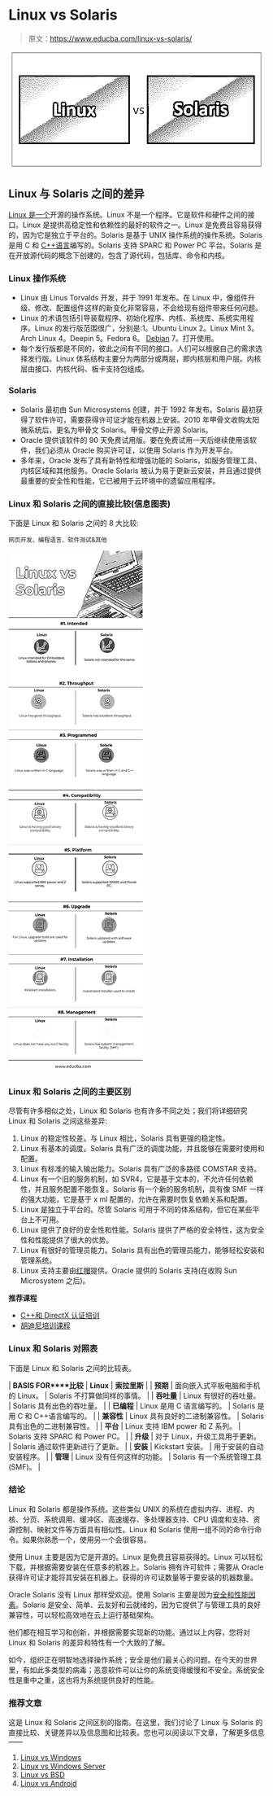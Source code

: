 # Linux vs Solaris

> 原文：<https://www.educba.com/linux-vs-solaris/>

![Linux vs Solaris](img/c5c001a5e1cda8f29513bc44f2a872f5.png)



## Linux 与 Solaris 之间的差异

[Linux 是一个](https://www.educba.com/what-is-linux/)开源的操作系统。Linux 不是一个程序。它是软件和硬件之间的接口。Linux 是提供高稳定性和依赖性的最好的软件之一。Linux 是免费且容易获得的，因为它是独立于平台的。Solaris 是基于 UNIX 操作系统的操作系统。Solaris 是用 C 和 [C++语言](https://www.educba.com/c-programming-language-basics/)编写的。Solaris 支持 SPARC 和 Power PC 平台。Solaris 是在开放源代码的概念下创建的，包含了源代码，包括库、命令和内核。

### Linux 操作系统

*   Linux 由 Linus Torvalds 开发，并于 1991 年发布。在 Linux 中，像组件升级、修改、配置组件这样的新变化非常容易，不会给现有组件带来任何问题。
*   Linux 的术语包括引导装载程序、初始化程序、内核、系统库、系统实用程序。Linux 的发行版范围很广，分别是:1。Ubuntu Linux 2。Linux Mint 3。Arch Linux 4。Deepin 5。Fedora 6。 [Debian](https://www.educba.com/what-is-debian/) 7。打开使用。
*   每个发行版都是不同的，彼此之间有不同的接口。人们可以根据自己的需求选择发行版。Linux 体系结构主要分为两部分或两层，即内核层和用户层。内核层由接口、内核代码、板卡支持包组成。

### Solaris

*   Solaris 最初由 Sun Microsystems 创建，并于 1992 年发布。Solaris 最初获得了软件许可，需要获得许可证才能在机器上安装。2010 年甲骨文收购太阳微系统后，更名为甲骨文 Solaris。甲骨文停止开源 Solaris。
*   Oracle 提供该软件的 90 天免费试用版。要在免费试用一天后继续使用该软件，我们必须从 Oracle 购买许可证，以使用 Solaris 作为开发平台。
*   多年来，Oracle 发布了具有新特性和增强功能的 Solaris，如服务管理工具、内核区域和其他服务。Oracle Solaris 被认为易于更新云安装，并且通过提供最重要的安全性和性能，它已被用于云环境中的遗留应用程序。

### Linux 和 Solaris 之间的直接比较(信息图表)

下面是 Linux 和 Solaris 之间的 8 大比较:

<small>网页开发、编程语言、软件测试&其他</small>

![Linux vs Solaris Infographics](img/ff73c68a73d7eeb9de0e3ea4c19683ae.png)



### Linux 和 Solaris 之间的主要区别

尽管有许多相似之处，Linux 和 Solaris 也有许多不同之处；我们将详细研究 Linux 和 Solaris 之间这些差异:

1.  Linux 的稳定性较差。与 Linux 相比，Solaris 具有更强的稳定性。
2.  Linux 有基本的调度。Solaris 具有广泛的调度功能，并且能够在需要时使用和配置。
3.  Linux 有标准的输入输出能力。Solaris 具有广泛的多路径 COMSTAR 支持。
4.  Linux 有一个旧的服务机制，如 SVR4，它是基于文本的，不允许任何依赖性，并且服务配置不能恢复。Solaris 有一个新的服务机制，具有像 SMF 一样的强大功能，它是基于 x ml 配置的，允许在需要时恢复依赖关系和配置。
5.  Linux 是独立于平台的。尽管 Solaris 可用于不同的体系结构，但它在某些平台上不可用。
6.  Linux 提供了良好的安全性和性能。Solaris 提供了严格的安全特性，这为安全性和性能提供了很大的优势。
7.  Linux 有很好的管理员能力。Solaris 具有出色的管理员能力，能够轻松安装和管理系统。
8.  Linux 支持主要由[红帽](https://www.educba.com/career-in-redhat/)提供。Oracle 提供的 Solaris 支持(在收购 Sun Microsystem 之后)。

**推荐课程**

*   [C++和 DirectX 认证培训](https://www.educba.com/design/courses/directx-course/)
*   [胡迪尼培训课程](https://www.educba.com/design/courses/houdini-training-course/)

### Linux 和 Solaris 对照表

下面是 Linux 和 Solaris 之间的比较表。

| **BASIS FOR****比较** | **Linux** | **索拉里斯** |
| **预期** | 面向嵌入式平板电脑和手机的 Linux。 | Solaris 不打算做同样的事情。 |
| **吞吐量** | Linux 有很好的吞吐量。 | Solaris 具有出色的吞吐量。 |
| **已编程** | Linux 是用 C 语言编写的。 | Solaris 是用 C 和 C++语言编写的。 |
| **兼容性** | Linux 具有良好的二进制兼容性。 | Solaris 具有出色的二进制兼容性。 |
| **平台** | Linux 支持 IBM power 和 Z 系列。 | Solaris 支持 SPARC 和 Power PC。 |
| **升级** | 对于 Linux，升级工具用于更新。 | Solaris 通过软件更新进行了更新。 |
| **安装** | Kickstart 安装。 | 用于安装的自动安装程序。 |
| **管理** | Linux 没有任何这样的功能。 | Solaris 有一个系统管理工具(SMF)。 |

### 结论

Linux 和 Solaris 都是操作系统。这些类似 UNIX 的系统在虚拟内存、进程、内核、分页、系统调用、缓冲区、高速缓存、多处理器支持、CPU 调度和支持、资源控制、映射文件等方面具有相似性。Linux 和 Solaris 使用一组不同的命令行命令。如果你熟悉一个，使用另一个会很容易。

使用 Linux 主要是因为它是开源的。Linux 是免费且容易获得的。Linux 可以轻松下载，并根据需要安装在任意多的机器上。Solaris 拥有许可软件；需要从 Oracle 获得许可证才能将其安装在机器上。获得的许可证数量等于要安装的机器数量。

Oracle Solaris 没有 Linux 那样受欢迎。使用 Solaris 主要是因为[安全和性能因素](https://www.educba.com/data-security-techniques/)。Solaris 是安全、简单、云友好和云就绪的，因为它提供了与管理工具的良好兼容性，可以轻松高效地在云上运行基础架构。

他们都在相互学习和创新，并根据需要实现新的功能。通过以上内容，您将对 Linux 和 Solaris 的差异和特性有一个大致的了解。

如今，组织正在明智地选择操作系统；安全是他们最关心的问题。在今天的世界里，有如此多类型的病毒；恶意软件可以让你的系统变得缓慢和不安全。系统安全性是重中之重，这也将为系统提供良好的性能。

### 推荐文章

这是 Linux 和 Solaris 之间区别的指南。在这里，我们讨论了 Linux 与 Solaris 的直接比较、关键差异以及信息图和比较表。您也可以阅读以下文章，了解更多信息——

1.  [Linux vs Windows](https://www.educba.com/linux-vs-windows/)
2.  [Linux vs Windows Server](https://www.educba.com/linux-vs-windows-server/)
3.  [Linux vs BSD](https://www.educba.com/linux-vs-bsd/)
4.  [Linux vs Android](https://www.educba.com/linux-vs-android/)





